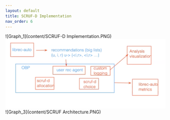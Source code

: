 ```yaml
---
layout: default
title: SCRUF-D Implementation
nav_order: 6
---
```


![Graph_1](content/SCRUF-D Implementation.PNG)
![Graph_2](content/librec-auto-OBP-SCRUF-D.png)
![Graph_3](content/SCRUF Architecture.PNG)
